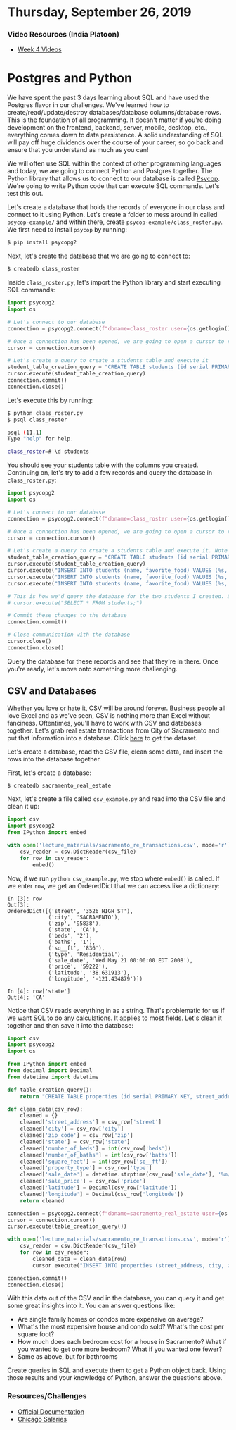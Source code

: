 Thursday, September 26, 2019
======================
### Video Resources (India Platoon)
- [Week 4 Videos](https://www.youtube.com/playlist?list=PLu0CiQ7bzwERcfp8HWFYBFLUdP5gP0lRM)

# Postgres and Python
We have spent the past 3 days learning about SQL and have used the Postgres flavor in our challenges. We've learned how to create/read/update/destroy databases/database columns/database rows. This is the foundation of all programming. It doesn't matter if you're doing development on the frontend, backend, server, mobile, desktop, etc., everything comes down to data persistence. A solid understanding of SQL will pay off huge dividends over the course of your career, so go back and ensure that you understand as much as you can!

We will often use SQL within the context of other programming languages and today, we are going to connect Python and Postgres together. The Python library that allows us to connect to our database is called [Psycop](http://initd.org/psycopg/). We're going to write Python code that can execute SQL commands. Let's test this out.

Let's create a database that holds the records of everyone in our class and connect to it using Python. Let's create a folder to mess around in called `psycop-example/` and within there, create `psycop-example/class_roster.py`. We first need to install `psycop` by running:

```sh
$ pip install psycopg2
```

Next, let's create the database that we are going to connect to:

```sh
$ createdb class_roster
```

Inside `class_roster.py`, let's import the Python library and start executing SQL commands:

```python
import psycopg2
import os

# Let's connect to our database
connection = psycopg2.connect(f"dbname=class_roster user={os.getlogin()}")

# Once a connection has been opened, we are going to open a cursor to run our SQL queries
cursor = connection.cursor()

# Let's create a query to create a students table and execute it
student_table_creation_query = "CREATE TABLE students (id serial PRIMARY KEY, name varchar, favorite_food varchar);"
cursor.execute(student_table_creation_query)
connection.commit()
connection.close()
```

Let's execute this by running:
```sh
$ python class_roster.py
$ psql class_roster

psql (11.1)
Type "help" for help.

class_roster=# \d students
```
You should see your students table with the columns you created. Continuing on, let's try to add a few records and query the database in `class_roster.py`:

```python
import psycopg2
import os

# Let's connect to our database
connection = psycopg2.connect(f"dbname=class_roster user={os.getlogin()}")

# Once a connection has been opened, we are going to open a cursor to run our SQL queries
cursor = connection.cursor()

# Let's create a query to create a students table and execute it. Note that we want to pass in values as %s rather than formatted strings to get away from SQL injection
student_table_creation_query = "CREATE TABLE students (id serial PRIMARY KEY, name varchar, favorite_food varchar);"
cursor.execute(student_table_creation_query)
cursor.execute("INSERT INTO students (name, favorite_food) VALUES (%s, %s)", ('Jon', "Sushi"))
cursor.execute("INSERT INTO students (name, favorite_food) VALUES (%s, %s)", ('Tom', "Mostaccioli"))
cursor.execute("INSERT INTO students (name, favorite_food) VALUES (%s, %s)", ('Mike', "Thai Curry"))

# This is how we'd query the database for the two students I created. Since nothing is going to get printed out, we've commented it out:
# cursor.execute("SELECT * FROM students;")

# Commit these changes to the database
connection.commit()

# Close communication with the database
cursor.close()
connection.close()
```
Query the database for these records and see that they're in there. Once you're ready, let's move onto something more challenging.

## CSV and Databases
Whether you love or hate it, CSV will be around forever. Business people all love Excel and as we've seen, CSV is nothing more than Excel without fanciness. Oftentimes, you'll have to work with CSV and databases together. Let's grab real estate transactions from City of Sacramento and put that information into a database. Click [here](lecture_materials/sacramento_re_transactions.csv) to get the dataset.

Let's create a database, read the CSV file, clean some data, and insert the rows into the database together.

First, let's create a database:
```sh
$ createdb sacramento_real_estate
```
Next, let's create a file called `csv_example.py` and read into the CSV file and clean it up:
```python
import csv
import psycopg2
from IPython import embed

with open('lecture_materials/sacramento_re_transactions.csv', mode='r') as csv_file:
    csv_reader = csv.DictReader(csv_file)
    for row in csv_reader:
        embed()
```

Now, if we run `python csv_example.py`, we stop where `embed()` is called. If we enter `row`, we get an OrderedDict that we can access like a dictionary:
```
In [3]: row
Out[3]: 
OrderedDict([('street', '3526 HIGH ST'),
             ('city', 'SACRAMENTO'),
             ('zip', '95838'),
             ('state', 'CA'),
             ('beds', '2'),
             ('baths', '1'),
             ('sq__ft', '836'),
             ('type', 'Residential'),
             ('sale_date', 'Wed May 21 00:00:00 EDT 2008'),
             ('price', '59222'),
             ('latitude', '38.631913'),
             ('longitude', '-121.434879')])

In [4]: row['state']                                                     
Out[4]: 'CA'
```

Notice that CSV reads everything in as a string. That's problematic for us if we want SQL to do any calculations. It applies to most fields. Let's clean it together and then save it into the database:

```python
import csv
import psycopg2
import os

from IPython import embed
from decimal import Decimal
from datetime import datetime

def table_creation_query():
    return "CREATE TABLE properties (id serial PRIMARY KEY, street_address varchar, city varchar, zip_code varchar, state varchar, number_of_beds integer, number_of_baths integer, square_feet integer, property_type varchar, sale_date timestamp, sale_price integer, latitude decimal, longitude decimal);"

def clean_data(csv_row):
    cleaned = {}
    cleaned['street_address'] = csv_row['street']
    cleaned['city'] = csv_row['city']
    cleaned['zip_code'] = csv_row['zip']
    cleaned['state'] = csv_row['state']
    cleaned['number_of_beds'] = int(csv_row['beds'])
    cleaned['number_of_baths'] = int(csv_row['baths'])
    cleaned['square_feet'] = int(csv_row['sq__ft'])
    cleaned['property_type'] = csv_row['type']
    cleaned['sale_date'] = datetime.strptime(csv_row['sale_date'], '%m/%d/%y')
    cleaned['sale_price'] = csv_row['price']
    cleaned['latitude'] = Decimal(csv_row['latitude'])
    cleaned['longitude'] = Decimal(csv_row['longitude'])
    return cleaned

connection = psycopg2.connect(f"dbname=sacramento_real_estate user={os.getlogin()}")
cursor = connection.cursor()
cursor.execute(table_creation_query())

with open('lecture_materials/sacramento_re_transactions.csv', mode='r') as csv_file:
    csv_reader = csv.DictReader(csv_file)
    for row in csv_reader:
        cleaned_data = clean_data(row)
        cursor.execute("INSERT INTO properties (street_address, city, zip_code, state, number_of_beds, number_of_baths, square_feet, property_type, sale_date, sale_price, latitude, longitude) VALUES (%s, %s, %s, %s, %s, %s, %s, %s, %s, %s, %s, %s)", (cleaned_data['street_address'], cleaned_data['city'], cleaned_data['zip_code'], cleaned_data['state'], cleaned_data['number_of_beds'], cleaned_data['number_of_baths'], cleaned_data['square_feet'], cleaned_data['property_type'], cleaned_data['sale_date'], cleaned_data['sale_price'], cleaned_data['latitude'], cleaned_data['longitude']))

connection.commit()
connection.close()
```

With this data out of the CSV and in the database, you can query it and get some great insights into it. You can answer questions like:
- Are single family homes or condos more expensive on average?
- What's the most expensive house and condo sold? What's the cost per square foot?
- How much does each bedroom cost for a house in Sacramento? What if you wanted to get one more bedroom? What if you wanted one fewer?
- Same as above, but for bathrooms

Create queries in SQL and execute them to get a Python object back. Using those results and your knowledge of Python, answer the questions above.

### Resources/Challenges
* [Official Documentation](http://initd.org/psycopg/docs/usage.html)
* [Chicago Salaries](https://github.com/julietplatoon/city-of-chicago)
